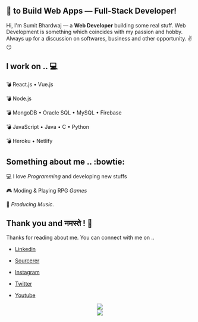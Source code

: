 ## 💖 to Build Web Apps — Full-Stack Developer!

Hi, I'm Sumit Bhardwaj — a **Web Developer** building some real stuff. Web Development is something which coincides with my passion and hobby. Always up for a discussion on softwares, business and other opportunity. ✌😏

## I work on .. 💻

:bomb: React.js • Vue.js

:bomb: Node.js 

:bomb: MongoDB • Oracle SQL • MySQL • Firebase

:bomb: JavaScript • Java • C • Python 

:bomb: Heroku • Netlify

## Something about me .. :bowtie:

💻 I love _Programming_ and developing new stuffs

🎮 Moding & Playing RPG _Games_

🎵 _Producing Music_.

## Thank you and नमस्ते ! 🙏

Thanks for reading about me. You can connect with me on ..

* [Linkedin](https://www.linkedin.com/in/nvkex)

* [Sourcerer](https://sourcerer.io/nvkex)

* [Instagram](https://www.instagram.com/nvkex/)

* [Twitter](https://www.twitter.com/nvkex/)

* [Youtube](https://www.youtube.com/channel/UCtjIO4smbuyr7wjKHJQKZ8g)

<p align="center">
  <img align='center' src="https://github-readme-stats.vercel.app/api?username=nvkex&show_icons=true"><br>
  <img align='center' src="https://visitor-badge.laobi.icu/badge?page_id=nvkex.visitor-badge">
</p>
